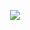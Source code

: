 <p align="center">                                
<img src="https://readme-typing-svg.herokuapp.com/?font=Roboto&weight=900&size=30=true&vCenter=true&width=500&height=70&duration=4000&color=ff0000&lines=Hi+there+I'm+Viter;Welcome+to+my+github">
</p>
